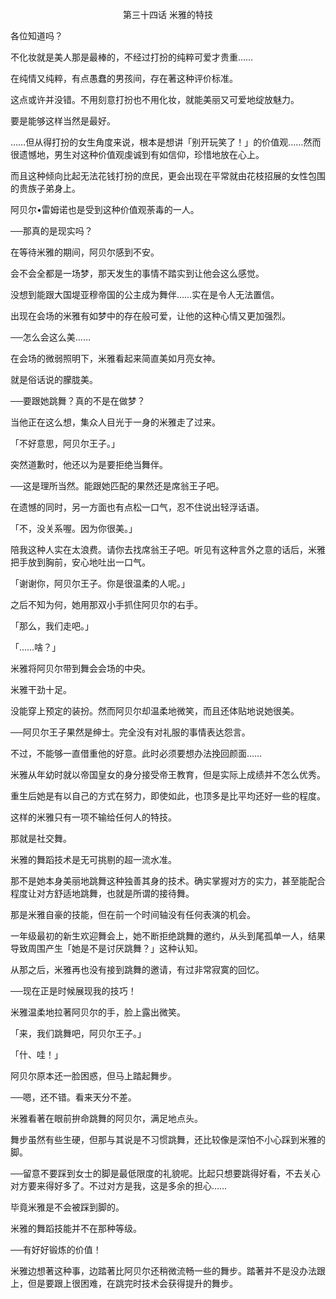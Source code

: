 <p align="center">第三十四话 米雅的特技</p>

各位知道吗？

不化妆就是美人那是最棒的，不经过打扮的纯粹可爱才贵重……

在纯情又纯粹，有点愚蠢的男孩间，存在著这种评价标准。

这点或许并没错。不用刻意打扮也不用化妆，就能美丽又可爱地绽放魅力。

要是能够这样当然是最好。

……但从得打扮的女生角度来说，根本是想讲「别开玩笑了！」的价值观……然而很遗憾地，男生对这种价值观虔诚到有如信仰，珍惜地放在心上。

而且这种倾向比起无法花钱打扮的庶民，更会出现在平常就由花枝招展的女性包围的贵族子弟身上。

阿贝尔•雷姆诺也是受到这种价值观荼毒的一人。

──那真的是现实吗？

在等待米雅的期间，阿贝尔感到不安。

会不会全都是一场梦，那天发生的事情不踏实到让他会这么感觉。

没想到能跟大国堤亚穆帝国的公主成为舞伴……实在是令人无法置信。

出现在会场的米雅有如梦中的存在般可爱，让他的这种心情又更加强烈。

──怎么会这么美……

在会场的微弱照明下，米雅看起来简直美如月亮女神。

就是俗话说的朦胧美。

──要跟她跳舞？真的不是在做梦？

当他正在这么想，集众人目光于一身的米雅走了过来。

「不好意思，阿贝尔王子。」

突然道歉时，他还以为是要拒绝当舞伴。

──这是理所当然。能跟她匹配的果然还是席翁王子吧。

在遗憾的同时，另一方面也有点松一口气，忍不住说出轻浮话语。

「不，没关系喔。因为你很美。」

陪我这种人实在太浪费。请你去找席翁王子吧。听见有这种言外之意的话后，米雅把手放到胸前，安心地吐出一口气。

「谢谢你，阿贝尔王子。你是很温柔的人呢。」

之后不知为何，她用那双小手抓住阿贝尔的右手。

「那么，我们走吧。」

「……啥？」

米雅将阿贝尔带到舞会会场的中央。

米雅干劲十足。

没能穿上预定的装扮。然而阿贝尔却温柔地微笑，而且还体贴地说她很美。

──阿贝尔王子果然是绅士。完全没有对礼服的事情表达怨言。

不过，不能够一直借重他的好意。此时必须要想办法挽回颜面……

米雅从年幼时就以帝国皇女的身分接受帝王教育，但是实际上成绩并不怎么优秀。

重生后她是有以自己的方式在努力，即使如此，也顶多是比平均还好一些的程度。

这样的米雅只有一项不输给任何人的特技。

那就是社交舞。

米雅的舞蹈技术是无可挑剔的超一流水准。

那不是她本身美丽地跳舞这种独善其身的技术。确实掌握对方的实力，甚至能配合程度让对方舒适地跳舞，也就是所谓的接待舞。

那是米雅自豪的技能，但在前一个时间轴没有任何表演的机会。

一年级最初的新生欢迎舞会上，她不断拒绝跳舞的邀约，从头到尾孤单一人，结果导致周围产生「她是不是讨厌跳舞？」这种认知。

从那之后，米雅再也没有接到跳舞的邀请，有过非常寂寞的回忆。

──现在正是时候展现我的技巧！

米雅温柔地拉著阿贝尔的手，脸上露出微笑。

「来，我们跳舞吧，阿贝尔王子。」

「什、哇！」

阿贝尔原本还一脸困惑，但马上踏起舞步。

──嗯，还不错。看来天分不差。

米雅看著在眼前拚命跳舞的阿贝尔，满足地点头。

舞步虽然有些生硬，但那与其说是不习惯跳舞，还比较像是深怕不小心踩到米雅的脚。

──留意不要踩到女士的脚是最低限度的礼貌呢。比起只想要跳得好看，不去关心对方要来得好多了。不过对方是我，这是多余的担心……

毕竟米雅是不会被踩到脚的。

米雅的舞蹈技能并不在那种等级。

──有好好锻炼的价值！

米雅边想著这种事，边踏著比阿贝尔还稍微流畅一些的舞步。踏著并不是没办法跟上，但是要跟上很困难，在跳完时技术会获得提升的舞步。

